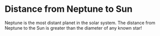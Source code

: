 # Distance from Neptune to Sun

Neptune is the most distant planet in the solar system. The distance from
Neptune to the Sun is greater than the diameter of any known star!
